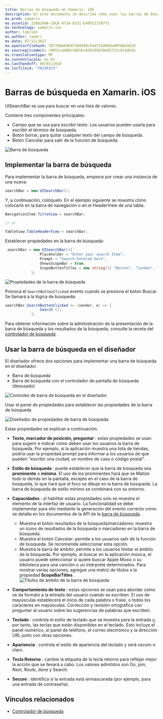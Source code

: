 ```yaml
---
title: Barras de búsqueda en Xamarin. iOS
description: En este documento se describe cómo usar las barras de búsqueda en Xamarin. iOS. Describe cómo crear barras de búsqueda mediante programación y en un guión gráfico.
ms.prod: xamarin
ms.assetid: 22A8249A-19C6-4734-8331-E49FE3170771
ms.technology: xamarin-ios
author: lobrien
ms.author: laobri
ms.date: 07/11/2017
ms.openlocfilehash: 78776b669b9f389398c54d72a9080a90f8664429
ms.sourcegitcommit: c9651cad80c2865bc628349d30e82721c01ddb4a
ms.translationtype: MT
ms.contentlocale: es-ES
ms.lasthandoff: 09/03/2019
ms.locfileid: "70226323"
---
```

# <a name="search-bars-in-xamarinios"></a>Barras de búsqueda en Xamarin. iOS

UISearchBar se usa para buscar en una lista de valores.

Contiene tres componentes principales:

- Campo que se usa para escribir texto. Los usuarios pueden usarla para escribir el término de búsqueda.
- Botón borrar, para quitar cualquier texto del campo de búsqueda.
- Botón Cancelar para salir de la función de búsqueda.

![Barra de búsqueda](searchbar-images/image1.png)

## <a name="implementing-the-search-bar"></a>Implementar la barra de búsqueda

Para implementar la barra de búsqueda, empiece por crear una instancia de una nueva:

```csharp
searchBar = new UISearchBar();
```

Y, a continuación, colóquelo. En el ejemplo siguiente se muestra cómo colocarlo en la barra de navegación o en el HeaderView de una tabla:

```csharp
NavigationItem.TitleView = searchBar;

// or

TableView.TableHeaderView = searchBar;
```

Establecer propiedades en la barra de búsqueda:

```csharp
 searchBar = new UISearchBar(){
                Placeholder = "Enter your search Item",
                Prompt = "Search Entered here",
                ShowsScopeBar = true,
                ScopeButtonTitles = new string[]{ "Boston", "London", "SF" },
            };
```

![Propiedades de la barra de búsqueda](searchbar-images/image6.png)

Provoca el `SearchButtonClicked` evento cuando se presiona el botón Buscar. Se llamará a la lógica de búsqueda:

```csharp
searchBar.SearchButtonClicked += (sender, e) => {
                Search ();
            };
```

Para obtener información sobre la administración de la presentación de la barra de búsqueda y los resultados de la búsqueda, consulte la receta del [controlador de búsqueda](https://github.com/xamarin/recipes/tree/master/Recipes/ios/content_controls/search-controller) .

## <a name="using-the-search-bar-in-the-designer"></a>Usar la barra de búsqueda en el diseñador

El diseñador ofrece dos opciones para implementar una barra de búsqueda en el diseñador.

- Barra de búsqueda
- Barra de búsqueda con el controlador de pantalla de búsqueda (desusado)

![Controles de barra de búsqueda en el diseñador](searchbar-images/image2.png)

Usar el panel de propiedades para establecer las propiedades de la barra de búsqueda

![Diseñador de propiedades de barra de búsqueda](searchbar-images/image3.png)

Estas propiedades se explican a continuación:

- **Texto, marcador de posición, preguntar** : estas propiedades se usan para sugerir e indicar cómo deben usar los usuarios la barra de búsqueda. Por ejemplo, si la aplicación muestra una lista de tiendas, podría usar la propiedad prompt para informar a los usuarios de que pueden "escribir una ciudad, un nombre de caso o código postal".
- **Estilo de búsqueda** : puede establecer que la barra de búsqueda sea **prominente** o **mínima**. El uso de los prominentes hará que se Matize todo lo demás en la pantalla, excepto en el caso de la barra de búsqueda, lo que hará que el foco se dibuje en la barra de búsqueda. La barra de búsqueda de estilo mínimo se combinará con su entorno.
- **Capacidades** : al habilitar estas propiedades solo se muestra el elemento de la interfaz de usuario. La funcionalidad se debe implementar para ello mediante la generación del evento correcto como se detalla en los documentos de la API de la [barra de búsqueda](xref:UIKit.UISearchBar) .
  - Muestra el botón resultados de la búsqueda/marcadores: muestra un icono de resultados de la búsqueda o marcadores en la barra de búsqueda.
  - Muestra el botón Cancelar: permite a los usuarios salir de la función de búsqueda. Se recomienda seleccionar esta opción.
  - Muestra la barra de ámbito: permite a los usuarios limitar el ámbito de la búsqueda. Por ejemplo, al buscar en la aplicación música, el usuario puede seleccionar si quiere buscar Apple Music o su biblioteca para una canción o un intérprete determinados. Para mostrar varias opciones, agregue una matriz de títulos a la propiedad **ScopeBarTitles** .
  ![Títulos de ámbito de la barra de búsqueda](searchbar-images/image4.png)

- **Comportamiento de texto** : estas opciones se usan para abordar cómo se da formato a la entrada del usuario cuando se escriben. El uso de mayúsculas establecerá el inicio de cada palabra o frase, o todos los caracteres en mayúsculas. Corrección y revisión ortográfica con preguntar al usuario sobre las sugerencias de palabras que escriben.
- **Teclado** : controla el estilo de teclado que se muestra para la entrada y, por tanto, las teclas que están disponibles en el teclado. Esto incluye el panel numérico, el panel de teléfono, el correo electrónico y la dirección URL junto con otras opciones.
- **Apariencia** : controla el estilo de apariencia del teclado y será oscuro o claro.
- **Tecla Retorno** : cambie la etiqueta de la tecla retorno para reflejar mejor la acción que se llevará a cabo. Los valores admitidos son Go, join, Next, Route, done y Search.
- **Secure** : identifica si la entrada está enmascarada (por ejemplo, para una entrada de contraseña).

## <a name="related-links"></a>Vínculos relacionados

- [Controlador de búsqueda](https://github.com/xamarin/recipes/tree/master/Recipes/ios/content_controls/search-controller)
